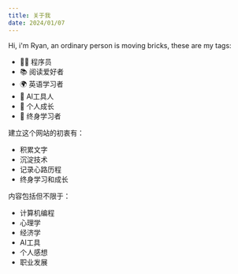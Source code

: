 ```yaml
---
title: 关于我
date: 2024/01/07
---
```


Hi, i'm Ryan, an ordinary person is moving bricks, these are my tags:

* 👨‍💻 程序员
* 📚 阅读爱好者
* 🌍 英语学习者
* 🤖 AI工具人
* 🚀 个人成长
* 🌱 终身学习者

建立这个网站的初衷有：
* 积累文字
* 沉淀技术
* 记录心路历程
* 终身学习和成长

内容包括但不限于：
* 计算机编程
* 心理学
* 经济学
* AI工具
* 个人感想
* 职业发展
